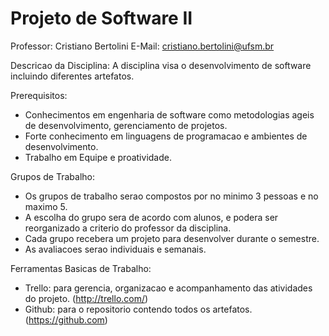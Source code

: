 # Projeto de Software II

Professor: Cristiano Bertolini
E-Mail: cristiano.bertolini@ufsm.br

Descricao da Disciplina:
A disciplina visa o desenvolvimento de software incluindo diferentes artefatos.

Prerequisitos:
- Conhecimentos em engenharia de software como metodologias ageis de desenvolvimento, gerenciamento de projetos.
- Forte conhecimento em linguagens de programacao e ambientes de desenvolvimento.
- Trabalho em Equipe e proatividade.

Grupos de Trabalho:
- Os grupos de trabalho serao compostos por no minimo 3 pessoas e no maximo 5.
- A escolha do grupo sera de acordo com alunos, e podera ser reorganizado a criterio do professor da disciplina.
- Cada grupo recebera um projeto para desenvolver durante o semestre.
- As avaliacoes serao individuais e semanais.

Ferramentas Basicas de Trabalho:
- Trello: para gerencia, organizacao e acompanhamento das atividades do projeto. (http://trello.com/)
- Github: para o repositorio contendo todos os artefatos. (https://github.com)

